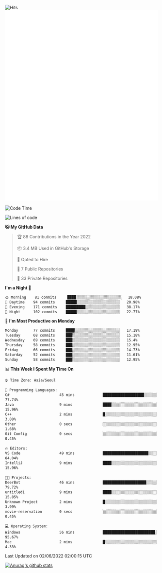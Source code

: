 ![Hits](https://hits.seeyoufarm.com/api/count/incr/badge.svg?url=https%3A%2F%2Fgithub.com%2Fkokose1234&count_bg=%2379C83D&title_bg=%23555555&icon=apple.svg&icon_color=%23E7E7E7&title=hits&edge_flat=false)
<br/>
![Metrics](https://github.com/kokose1234/kokose1234/blob/main/github-metrics.svg)

<!--START_SECTION:waka-->
![Code Time](http://img.shields.io/badge/Code%20Time-646%20hrs%2018%20mins-blue)

![Lines of code](https://img.shields.io/badge/From%20Hello%20World%20I%27ve%20Written-2%20Million%20lines%20of%20code-blue)

**🐱 My GitHub Data** 

> 🏆 88 Contributions in the Year 2022
 > 
> 📦 3.4 MB Used in GitHub's Storage 
 > 
> 💼 Opted to Hire
 > 
> 📜 7 Public Repositories 
 > 
> 🔑 33 Private Repositories  
 > 
**I'm a Night 🦉** 

```text
🌞 Morning    81 commits     ████░░░░░░░░░░░░░░░░░░░░░   18.08% 
🌆 Daytime    94 commits     █████░░░░░░░░░░░░░░░░░░░░   20.98% 
🌃 Evening    171 commits    █████████░░░░░░░░░░░░░░░░   38.17% 
🌙 Night      102 commits    █████░░░░░░░░░░░░░░░░░░░░   22.77%

```
📅 **I'm Most Productive on Monday** 

```text
Monday       77 commits     ████░░░░░░░░░░░░░░░░░░░░░   17.19% 
Tuesday      68 commits     ███░░░░░░░░░░░░░░░░░░░░░░   15.18% 
Wednesday    69 commits     ███░░░░░░░░░░░░░░░░░░░░░░   15.4% 
Thursday     58 commits     ███░░░░░░░░░░░░░░░░░░░░░░   12.95% 
Friday       66 commits     ███░░░░░░░░░░░░░░░░░░░░░░   14.73% 
Saturday     52 commits     ███░░░░░░░░░░░░░░░░░░░░░░   11.61% 
Sunday       58 commits     ███░░░░░░░░░░░░░░░░░░░░░░   12.95%

```


📊 **This Week I Spent My Time On** 

```text
⌚︎ Time Zone: Asia/Seoul

💬 Programming Languages: 
C#                       45 mins             ███████████████████░░░░░░   77.74% 
Java                     9 mins              ████░░░░░░░░░░░░░░░░░░░░░   15.96% 
C++                      2 mins              █░░░░░░░░░░░░░░░░░░░░░░░░   3.88% 
Other                    0 secs              ░░░░░░░░░░░░░░░░░░░░░░░░░   1.68% 
Git Config               0 secs              ░░░░░░░░░░░░░░░░░░░░░░░░░   0.45%

🔥 Editors: 
VS Code                  49 mins             █████████████████████░░░░   84.04% 
IntelliJ                 9 mins              ████░░░░░░░░░░░░░░░░░░░░░   15.96%

🐱‍💻 Projects: 
DeerBot                  46 mins             ████████████████████░░░░░   79.72% 
untitled1                9 mins              ████░░░░░░░░░░░░░░░░░░░░░   15.85% 
Unknown Project          2 mins              █░░░░░░░░░░░░░░░░░░░░░░░░   3.99% 
movie-reservation        0 secs              ░░░░░░░░░░░░░░░░░░░░░░░░░   0.45%

💻 Operating System: 
Windows                  56 mins             ████████████████████████░   95.67% 
Mac                      2 mins              █░░░░░░░░░░░░░░░░░░░░░░░░   4.33%

```


 Last Updated on 02/06/2022 02:00:15 UTC
<!--END_SECTION:waka-->

[![Anurag's github stats](https://github-readme-stats.vercel.app/api?username=kokose1234&theme=dracula)](https://github.com/anuraghazra/github-readme-stats)



	
